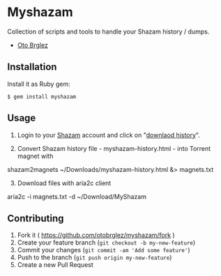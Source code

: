 # Myshazam

Collection of scripts and tools to handle your Shazam history / dumps.

- [Oto Brglez](http://github.com/otobrglez)

## Installation

Install it as Ruby gem:

    $ gem install myshazam

## Usage

1. Login to your [Shazam](http://www.shazam.com/) account and click on "[downlaod history](http://www.shazam.com/myshazam/download-history)".

2. Convert Shazam history file - myshazam-history.html - into Torrent magnet with

shazam2magnets ~/Downloads/myshazam-history.html &> magnets.txt

3. Download files with aria2c client

aria2c -i magnets.txt -d ~/Download/MyShazam

## Contributing

1. Fork it ( https://github.com/otobrglez/myshazam/fork )
2. Create your feature branch (`git checkout -b my-new-feature`)
3. Commit your changes (`git commit -am 'Add some feature'`)
4. Push to the branch (`git push origin my-new-feature`)
5. Create a new Pull Request
